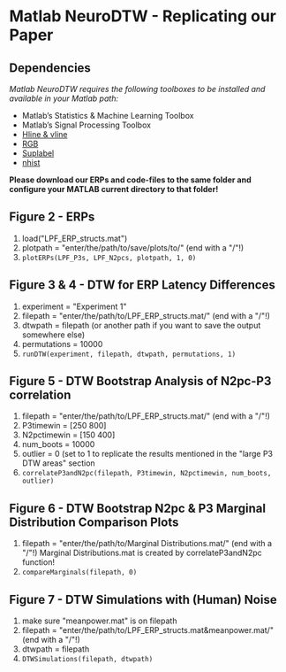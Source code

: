 # Matlab NeuroDTW - Replicating our Paper

## Dependencies
*Matlab NeuroDTW requires the following toolboxes to be installed and available in your Matlab path:*
- Matlab’s Statistics & Machine Learning Toolbox
- Matlab’s Signal Processing Toolbox
- [Hline & vline](https://de.mathworks.com/matlabcentral/fileexchange/1039-hline-and-vline )
- [RGB](https://de.mathworks.com/matlabcentral/fileexchange/46872-intuitive-rgb-color-values-from-xkcd)
- [Suplabel](https://de.mathworks.com/matlabcentral/fileexchange/7772-suplabel )
- [nhist](https://de.mathworks.com/matlabcentral/fileexchange/27388-plot-and-compare-histograms-pretty-by-default)

**Please download our ERPs and code-files to the same folder and configure your MATLAB current directory to that folder!**

## Figure 2 - ERPs 
1. load("LPF_ERP_structs.mat")
2. plotpath = "enter/the/path/to/save/plots/to/" (end with a "/"!)
3. `plotERPs(LPF_P3s, LPF_N2pcs, plotpath, 1, 0)`

## Figure 3 & 4 - DTW for ERP Latency Differences 
1. experiment = "Experiment 1"
2. filepath = "enter/the/path/to/LPF_ERP_structs.mat/" (end with a "/"!)
3. dtwpath = filepath (or another path if you want to save the output somewhere else)
4. permutations = 10000
5. `runDTW(experiment, filepath, dtwpath, permutations, 1)`

## Figure 5 - DTW Bootstrap Analysis of N2pc-P3 correlation
1. filepath = "enter/the/path/to/LPF_ERP_structs.mat/" (end with a "/"!)
2. P3timewin = [250 800]
3. N2pctimewin = [150 400]
4. num_boots = 10000
5. outlier = 0 (set to 1 to replicate the results mentioned in the "large P3 DTW areas" section
6. `correlateP3andN2pc(filepath, P3timewin, N2pctimewin, num_boots, outlier)`

## Figure 6 - DTW Bootstrap N2pc & P3 Marginal Distribution Comparison Plots
1. filepath = "enter/the/path/to/Marginal Distributions.mat/" (end with a "/"!)
Marginal Distributions.mat is created by correlateP3andN2pc function!
2. `compareMarginals(filepath, 0)`

## Figure 7 - DTW Simulations with (Human) Noise
1. make sure "meanpower.mat" is on filepath
2. filepath = "enter/the/path/to/LPF_ERP_structs.mat&meanpower.mat/" (end with a "/"!)
3. dtwpath = filepath
4. `DTWSimulations(filepath, dtwpath)`
